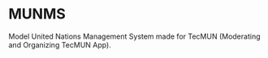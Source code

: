 # MUNMS
Model United Nations Management System made for TecMUN (Moderating and Organizing TecMUN App).
